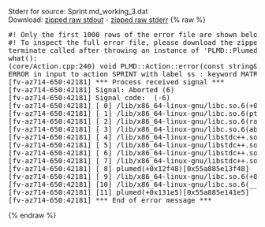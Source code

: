 Stderr for source:  Sprint.md_working_3.dat   
Download: [zipped raw stdout](Sprint.md_working_3.dat.plumed.stdout.txt.zip) - [zipped raw stderr](Sprint.md_working_3.dat.plumed.stderr.txt.zip) 
{% raw %}
<pre>
#! Only the first 1000 rows of the error file are shown below
#! To inspect the full error file, please download the zipped raw stderr file above
terminate called after throwing an instance of 'PLMD::Plumed::ExceptionError'
what():
(core/Action.cpp:240) void PLMD::Action::error(const string&) const
ERROR in input to action SPRINT with label ss : keyword MATRIX is compulsory for this action
[fv-az714-650:42181] *** Process received signal ***
[fv-az714-650:42181] Signal: Aborted (6)
[fv-az714-650:42181] Signal code:  (-6)
[fv-az714-650:42181] [ 0] /lib/x86_64-linux-gnu/libc.so.6(+0x42520)[0x7fb8d0e42520]
[fv-az714-650:42181] [ 1] /lib/x86_64-linux-gnu/libc.so.6(pthread_kill+0x12c)[0x7fb8d0e969fc]
[fv-az714-650:42181] [ 2] /lib/x86_64-linux-gnu/libc.so.6(raise+0x16)[0x7fb8d0e42476]
[fv-az714-650:42181] [ 3] /lib/x86_64-linux-gnu/libc.so.6(abort+0xd3)[0x7fb8d0e287f3]
[fv-az714-650:42181] [ 4] /lib/x86_64-linux-gnu/libstdc++.so.6(+0xa2b9e)[0x7fb8d12a2b9e]
[fv-az714-650:42181] [ 5] /lib/x86_64-linux-gnu/libstdc++.so.6(+0xae20c)[0x7fb8d12ae20c]
[fv-az714-650:42181] [ 6] /lib/x86_64-linux-gnu/libstdc++.so.6(+0xae277)[0x7fb8d12ae277]
[fv-az714-650:42181] [ 7] /lib/x86_64-linux-gnu/libstdc++.so.6(__cxa_rethrow+0x4b)[0x7fb8d12ae52b]
[fv-az714-650:42181] [ 8] plumed(+0x12f48)[0x55a885e13f48]
[fv-az714-650:42181] [ 9] /lib/x86_64-linux-gnu/libc.so.6(+0x29d90)[0x7fb8d0e29d90]
[fv-az714-650:42181] [10] /lib/x86_64-linux-gnu/libc.so.6(__libc_start_main+0x80)[0x7fb8d0e29e40]
[fv-az714-650:42181] [11] plumed(+0x131e5)[0x55a885e141e5]
[fv-az714-650:42181] *** End of error message ***
</pre>
{% endraw %}
